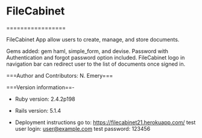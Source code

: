# FileCabinet
=================

FileCabinet App allow users to create, manage, and store documents.

Gems added:  gem haml, simple_form, and devise.
Password with Authentication and forgot password option included.
FileCabinet logo in navigation bar can redirect user to the list of documents once signed in.

===Author and Contributors: N. Emery===

===Version information==-

* Ruby version:  2.4.2p198
* Rails version: 5.1.4


* Deployment instructions
 go to: https://filecabinet21.herokuapp.com/
 test user login: user@example.com
 test password: 123456
